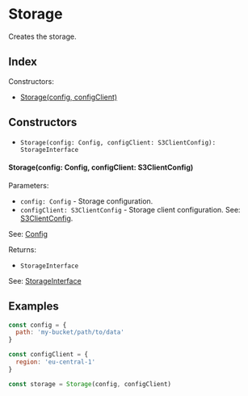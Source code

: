 
# Storage


Creates the storage.

## Index


Constructors:

- [Storage(config, configClient)](#storageconfig-config-configclient-s3clientconfig)




## Constructors

- `Storage(config: Config, configClient: S3ClientConfig): StorageInterface`


#### Storage(config: Config, configClient: S3ClientConfig)

Parameters:

- `config: Config` - Storage configuration.
- `configClient: S3ClientConfig` - Storage client configuration. See: [S3ClientConfig](https://docs.aws.amazon.com/AWSJavaScriptSDK/v3/latest/clients/client-s3/interfaces/s3clientconfig.html).

See: [Config](Config.md)

Returns:

- `StorageInterface`

See: [StorageInterface](StorageInterface.md)

## Examples

```js
const config = {
  path: 'my-bucket/path/to/data'
}

const configClient = {
  region: 'eu-central-1'
}

const storage = Storage(config, configClient)
```